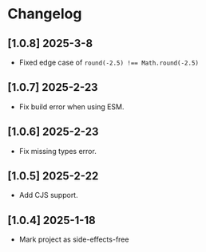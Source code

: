 # Changelog

## [1.0.8] 2025-3-8

- Fixed edge case of `round(-2.5) !== Math.round(-2.5)`

## [1.0.7] 2025-2-23

- Fix build error when using ESM.

## [1.0.6] 2025-2-23

- Fix missing types error.

## [1.0.5] 2025-2-22

- Add CJS support.


## [1.0.4] 2025-1-18

- Mark project as side-effects-free
